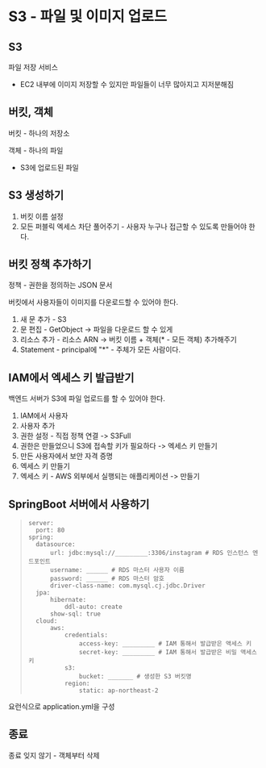 S3 - 파일 및 이미지 업로드
==

S3
--
파일 저장 서비스
- EC2 내부에 이미지 저장할 수 있지만 파일들이 너무 많아지고 지저분해짐

버킷, 객체
--
버킷 - 하나의 저장소

객체 - 하나의 파일
- S3에 업로드된 파일

S3 생성하기
-- 
1. 버킷 이름 설정
2. 모든 퍼블릭 엑세스 차단 풀어주기 - 사용자 누구나 접근할 수 있도록 만들어야 한다.

버킷 정책 추가하기
--
정책 - 권한을 정의하는 JSON 문서

버킷에서 사용자들이 이미지를 다운로드할 수 있어야 한다.
1. 새 문 추가 - S3
2. 문 편집 - GetObject -> 파일을 다운로드 할 수 있게
3. 리소스 추가 - 리소스 ARN -> 버킷 이름 + 객체(* - 모든 객체) 추가해주기
4. Statement - principal에 "*" - 주체가 모든 사람이다.

IAM에서 엑세스 키 발급받기
--
백엔드 서버가 S3에 파일 업로드를 할 수 있어야 한다.
1. IAM에서 사용자
2. 사용자 추가
3. 권한 설정 - 직접 정책 연결 -> S3Full
4. 권한은 만들었으니 S3에 접속할 키가 필요하다 -> 엑세스 키 만들기
5. 만든 사용자에서 보안 자격 증명
6. 엑세스 키 만들기
7. 엑세스 키 - AWS 외부에서 실행되는 애플리케이션 -> 만들기

SpringBoot 서버에서 사용하기
--
> ```
> server:
>	port: 80
> spring:
>	datasource:
>		url: jdbc:mysql://_________:3306/instagram # RDS 인스턴스 엔드포인트
>		username: ______ # RDS 마스터 사용자 이름
>		password: ______ # RDS 마스터 암호
>		driver-class-name: com.mysql.cj.jdbc.Driver
>	jpa:
>		hibernate:
>			ddl-auto: create
>		show-sql: true
>	cloud:
>		aws:
>		    credentials:
>				access-key: _________ # IAM 통해서 발급받은 액세스 키
>				secret-key: _________ # IAM 통해서 발급받은 비밀 액세스 키
>			s3:
>				bucket: _______ # 생성한 S3 버킷명
>			region:
>				static: ap-northeast-2
> ```
요런식으로 application.yml을 구성

종료
--
종료 잊지 않기 - 객체부터 삭제